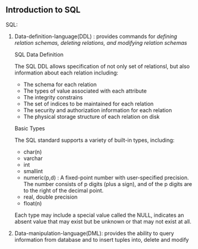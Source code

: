 ## Introduction to SQL

SQL:

1. Data-definition-language(DDL) : provides commands for *defining relation schemas, deleting relations, and modifying relation schemas*

   SQL Data Definition

   The SQL DDL allows specification of not only set of relationsl, but also information about each relation including:

   - The schema for each relation
   - The types of value associated with each attribute
   - The integrity constrains 
   - The set of indices to be maintained for each relation
   - The security and authorization information for each relation
   - The physical storage structure of each relation on disk

   Basic Types

   The SQL standard supports a variety of built-in types, including:

   - char(n)
   - varchar
   - int
   - smallint
   - numeric(p,d) : A fixed-point number with user-specified precision. The number consists of p digits (plus a sign), and of the p digits are to the right of the decimal point.
   - real, double precision
   - float(n)

   Each type may include a special value called the NULL, indicates an absent value that may exist but be unknown or that may not exist at all.

2. Data-manipulation-language(DML): provides the ability to query information from database and to insert tuples into, delete and modify

   